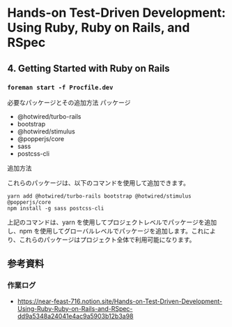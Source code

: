 # Hands-on Test-Driven Development: Using Ruby, Ruby on Rails, and RSpec

## 4. Getting Started with Ruby on Rails

### `foreman start -f Procfile.dev`

必要なパッケージとその追加方法
パッケージ

- @hotwired/turbo-rails
- bootstrap
- @hotwired/stimulus
- @popperjs/core
- sass
- postcss-cli

追加方法

これらのパッケージは、以下のコマンドを使用して追加できます。

```shell
yarn add @hotwired/turbo-rails bootstrap @hotwired/stimulus @popperjs/core
npm install -g sass postcss-cli
```

上記のコマンドは、yarn を使用してプロジェクトレベルでパッケージを追加し、npm を使用してグローバルレベルでパッケージを追加します。これにより、これらのパッケージはプロジェクト全体で利用可能になります。

## 参考資料

### 作業ログ
- https://near-feast-716.notion.site/Hands-on-Test-Driven-Development-Using-Ruby-Ruby-on-Rails-and-RSpec-dd9a5348a24041e4ac9a5903b12b3a98

